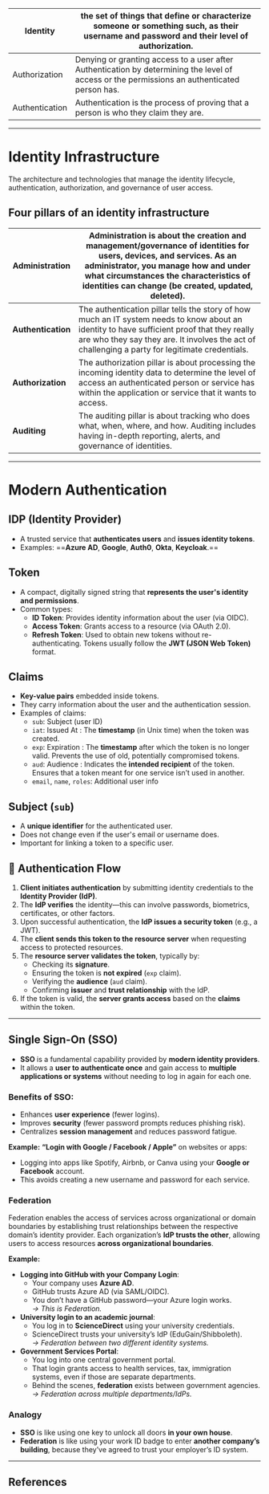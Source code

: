 
| Identity       | the set of things that define or characterize someone or something such, as their username and password and their level of authorization.    |
| -------------- | -------------------------------------------------------------------------------------------------------------------------------------------- |
| Authorization  | Denying or granting access to a user after Authentication by determining the level of access or the permissions an authenticated person has. |
| Authentication | Authentication is the process of proving that a person is who they claim they are.                                                           |

---
# Identity Infrastructure
The architecture and technologies that manage the identity lifecycle, authentication, authorization, and governance of user access.

## Four pillars of an identity infrastructure

| **Administration** | Administration is about the creation and management/governance of identities for users, devices, and services. As an administrator, you manage how and under what circumstances the characteristics of identities can change (be created, updated, deleted). |
| ------------------ | ------------------------------------------------------------------------------------------------------------------------------------------------------------------------------------------------------------------------------------------------------------ |
| **Authentication** | The authentication pillar tells the story of how much an IT system needs to know about an identity to have sufficient proof that they really are who they say they are. It involves the act of challenging a party for legitimate credentials.<br>           |
| **Authorization**  | The authorization pillar is about processing the incoming identity data to determine the level of access an authenticated person or service has within the application or service that it wants to access.                                                   |
| **Auditing**       | The auditing pillar is about tracking who does what, when, where, and how. Auditing includes having in-depth reporting, alerts, and governance of identities.                                                                                                |

___

# Modern Authentication

## IDP (Identity Provider)
- A trusted service that **authenticates users** and **issues identity tokens**.
- Examples: ==**Azure AD**, **Google**, **Auth0**, **Okta**, **Keycloak**.==
## Token
- A compact, digitally signed string that **represents the user's identity and permissions**.
- Common types:
    - **ID Token**: Provides identity information about the user (via OIDC).
    - **Access Token**: Grants access to a resource (via OAuth 2.0).
    - **Refresh Token**: Used to obtain new tokens without re-authenticating.
	Tokens usually follow the **JWT (JSON Web Token)** format.
## Claims
- **Key-value pairs** embedded inside tokens.
- They carry information about the user and the authentication session.
- Examples of claims:
    - `sub`: Subject (user ID)    
    - `iat`: Issued At : The **timestamp** (in Unix time) when the token was created.   
    - `exp`: Expiration : The **timestamp** after which the token is no longer valid. Prevents the use of old, potentially compromised tokens.
    - `aud`: Audience : Indicates the **intended recipient** of the token. Ensures that a token meant for one service isn’t used in another.
    - `email`, `name`, `roles`: Additional user info    
## Subject (`sub`)
- A **unique identifier** for the authenticated user.    
- Does not change even if the user's email or username does.    
- Important for linking a token to a specific user.    

## 🔐 Authentication Flow
1. **Client initiates authentication** by submitting identity credentials to the **Identity Provider (IdP)**.    
2. The **IdP verifies** the identity—this can involve passwords, biometrics, certificates, or other factors.    
3. Upon successful authentication, the **IdP issues a security token** (e.g., a JWT).    
4. The **client sends this token to the resource server** when requesting access to protected resources.    
5. The **resource server validates the token**, typically by:
    - Checking its **signature**.
    - Ensuring the token is **not expired** (`exp` claim).
    - Verifying the **audience** (`aud` claim).
    - Confirming **issuer** and **trust relationship** with the IdP.
6. If the token is valid, the **server grants access** based on the **claims** within the token.

---

## Single Sign-On (SSO)

- **SSO** is a fundamental capability provided by **modern identity providers**.    
- It allows a **user to authenticate once** and gain access to **multiple applications or systems** without needing to log in again for each one.    

### Benefits of SSO:
- Enhances **user experience** (fewer logins).
- Improves **security** (fewer password prompts reduces phishing risk).
- Centralizes **session management** and reduces password fatigue.

 **Example:**
**“Login with Google / Facebook / Apple”** on websites or apps:
- Logging into apps like Spotify, Airbnb, or Canva using your **Google or Facebook** account.
- This avoids creating a new username and password for each service.

### Federation
Federation enables the access of services across organizational or domain boundaries by establishing trust relationships between the respective domain’s identity provider.
Each organization’s **IdP trusts the other**, allowing users to access resources **across organizational boundaries**.

**Example:**
- **Logging into GitHub with your Company Login**:
    - Your company uses **Azure AD**.
    - GitHub trusts Azure AD (via SAML/OIDC).
    - You don’t have a GitHub password—your Azure login works.  
        _→ This is Federation._
- **University login to an academic journal**:
    - You log in to **ScienceDirect** using your university credentials.
    - ScienceDirect trusts your university’s IdP (EduGain/Shibboleth).  
        _→ Federation between two different identity systems._
- **Government Services Portal**:
    - You log into one central government portal.
    - That login grants access to health services, tax, immigration systems, even if those are separate departments.
    - Behind the scenes, **federation** exists between government agencies.  
        _→ Federation across multiple departments/IdPs._

### Analogy
 - **SSO** is like using one key to unlock all doors **in your own house**.
 - **Federation** is like using your work ID badge to enter **another company’s building**, because they’ve agreed to trust your employer’s ID system.


---

## References